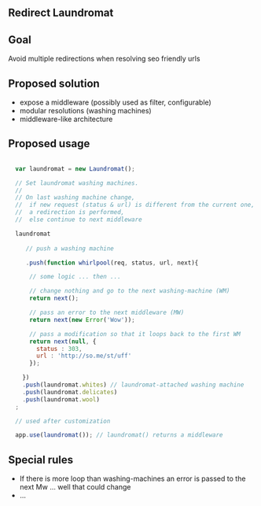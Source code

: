## Redirect Laundromat

## Goal

Avoid multiple redirections when resolving seo friendly urls

## Proposed solution

- expose a middleware (possibly used as filter, configurable)
- modular resolutions (washing machines)
- middleware-like architecture

## Proposed usage

```javascript

  var laundromat = new Laundromat();

  // Set laundromat washing machines.
  //
  // On last washing machine change,
  //  if new request (status & url) is different from the current one,
  //  a redirection is performed,
  //  else continue to next middleware

  laundromat
    
     // push a washing machine

     .push(function whirlpool(req, status, url, next){

      // some logic ... then ...

      // change nothing and go to the next washing-machine (WM)
      return next();

      // pass an error to the next middleware (MW)
      return next(new Error('Wow')); 

      // pass a modification so that it loops back to the first WM
      return next(null, {
        status : 303,
        url : 'http://so.me/st/uff'
      });

    })
    .push(laundromat.whites) // laundromat-attached washing machine
    .push(laundromat.delicates)
    .push(laundromat.wool)
  ;

  // used after customization

  app.use(laundromat()); // laundromat() returns a middleware


```

## Special rules

- If there is more loop than washing-machines an error is passed to the next Mw ... well that could change
- ...



